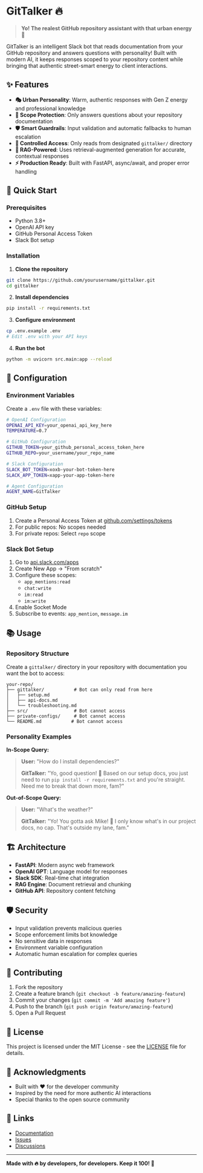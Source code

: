 # GitTalker 🔥

> **Yo! The realest GitHub repository assistant with that urban energy** 💯

GitTalker is an intelligent Slack bot that reads documentation from your GitHub repository and answers questions with personality! Built with modern AI, it keeps responses scoped to your repository content while bringing that authentic street-smart energy to client interactions.

## ✨ Features

- **🎭 Urban Personality**: Warm, authentic responses with Gen Z energy and professional knowledge
- **🎯 Scope Protection**: Only answers questions about your repository documentation  
- **🛡️ Smart Guardrails**: Input validation and automatic fallbacks to human escalation
- **📁 Controlled Access**: Only reads from designated `gittalker/` directory
- **🔄 RAG-Powered**: Uses retrieval-augmented generation for accurate, contextual responses
- **⚡ Production Ready**: Built with FastAPI, async/await, and proper error handling

## 🚀 Quick Start

### Prerequisites

- Python 3.8+
- OpenAI API key
- GitHub Personal Access Token
- Slack Bot setup

### Installation

1. **Clone the repository**
```bash
git clone https://github.com/yourusername/gittalker.git
cd gittalker
```

2. **Install dependencies**
```bash
pip install -r requirements.txt
```

3. **Configure environment**
```bash
cp .env.example .env
# Edit .env with your API keys
```

4. **Run the bot**
```bash
python -m uvicorn src.main:app --reload
```

## 🔧 Configuration

### Environment Variables

Create a `.env` file with these variables:

```bash
# OpenAI Configuration
OPENAI_API_KEY=your_openai_api_key_here
TEMPERATURE=0.7

# GitHub Configuration  
GITHUB_TOKEN=your_github_personal_access_token_here
GITHUB_REPO=your_username/your_repo_name

# Slack Configuration
SLACK_BOT_TOKEN=xoxb-your-bot-token-here
SLACK_APP_TOKEN=xapp-your-app-token-here

# Agent Configuration
AGENT_NAME=GitTalker
```

### GitHub Setup

1. Create a Personal Access Token at [github.com/settings/tokens](https://github.com/settings/tokens)
2. For public repos: No scopes needed
3. For private repos: Select `repo` scope

### Slack Bot Setup

1. Go to [api.slack.com/apps](https://api.slack.com/apps)
2. Create New App → "From scratch"
3. Configure these scopes:
   - `app_mentions:read`
   - `chat:write`
   - `im:read`
   - `im:write`
4. Enable Socket Mode
5. Subscribe to events: `app_mention`, `message.im`

## 📚 Usage

### Repository Structure

Create a `gittalker/` directory in your repository with documentation you want the bot to access:

```
your-repo/
├── gittalker/           # Bot can only read from here
│   ├── setup.md
│   ├── api-docs.md
│   └── troubleshooting.md
├── src/                 # Bot cannot access
├── private-configs/     # Bot cannot access
└── README.md           # Bot cannot access
```

### Personality Examples

**In-Scope Query:**
> **User:** "How do I install dependencies?"
> 
> **GitTalker:** "Yo, good question! 💯 Based on our setup docs, you just need to run `pip install -r requirements.txt` and you're straight. Need me to break that down more, fam?"

**Out-of-Scope Query:**
> **User:** "What's the weather?"
> 
> **GitTalker:** "Yo! You gotta ask Mike! 💭 I only know what's in our project docs, no cap. That's outside my lane, fam."

## 🏗️ Architecture

- **FastAPI**: Modern async web framework
- **OpenAI GPT**: Language model for responses
- **Slack SDK**: Real-time chat integration
- **RAG Engine**: Document retrieval and chunking
- **GitHub API**: Repository content fetching

## 🛡️ Security

- Input validation prevents malicious queries
- Scope enforcement limits bot knowledge
- No sensitive data in responses
- Environment variable configuration
- Automatic human escalation for complex queries

## 🤝 Contributing

1. Fork the repository
2. Create a feature branch (`git checkout -b feature/amazing-feature`)
3. Commit your changes (`git commit -m 'Add amazing feature'`)
4. Push to the branch (`git push origin feature/amazing-feature`)
5. Open a Pull Request

## 📄 License

This project is licensed under the MIT License - see the [LICENSE](LICENSE) file for details.

## 🙏 Acknowledgments

- Built with ❤️ for the developer community
- Inspired by the need for more authentic AI interactions
- Special thanks to the open source community

## 🔗 Links

- [Documentation](docs/)
- [Issues](https://github.com/yourusername/gittalker/issues)
- [Discussions](https://github.com/yourusername/gittalker/discussions)

---

**Made with 🔥 by developers, for developers. Keep it 100! 💯**